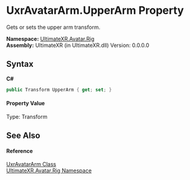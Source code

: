 # UxrAvatarArm.UpperArm Property 
 

Gets or sets the upper arm transform.

**Namespace:**&nbsp;<a href="N_UltimateXR_Avatar_Rig">UltimateXR.Avatar.Rig</a><br />**Assembly:**&nbsp;UltimateXR (in UltimateXR.dll) Version: 0.0.0.0

## Syntax

**C#**<br />
``` C#
public Transform UpperArm { get; set; }
```


#### Property Value
Type: Transform

## See Also


#### Reference
<a href="T_UltimateXR_Avatar_Rig_UxrAvatarArm">UxrAvatarArm Class</a><br /><a href="N_UltimateXR_Avatar_Rig">UltimateXR.Avatar.Rig Namespace</a><br />